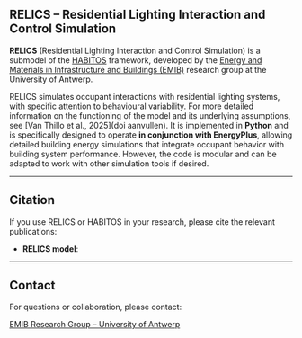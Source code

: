 ## RELICS – Residential Lighting Interaction and Control Simulation

**RELICS** (Residential Lighting Interaction and Control Simulation) is a submodel of the [HABITOS](../README.md) framework, developed by the [Energy and Materials in Infrastructure and Buildings (EMIB)](https://www.uantwerpen.be/en/research-groups/emib/) research group at the University of Antwerp.  

RELICS simulates occupant interactions with residential lighting systems, with specific attention to behavioural variability.
For more detailed information on the functioning of the model and its underlying assumptions, see [Van Thillo et al., 2025](doi aanvullen).
It is implemented in **Python** and is specifically designed to operate **in conjunction with EnergyPlus**, allowing detailed building energy simulations that integrate occupant behavior with building system performance. However, the code is modular and can be adapted to work with other simulation tools if desired.

---

## Citation

If you use RELICS or HABITOS in your research, please cite the relevant publications:
- **RELICS model**:  

---

## Contact
For questions or collaboration, please contact:

[EMIB Research Group – University of Antwerp](mailto:stijn.verbeke@uantwerpen.be)
